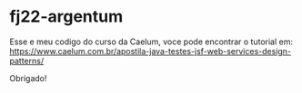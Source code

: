 # fj22-argentum
Esse e meu codigo do curso da Caelum, voce pode encontrar o tutorial em:
https://www.caelum.com.br/apostila-java-testes-jsf-web-services-design-patterns/

Obrigado!
